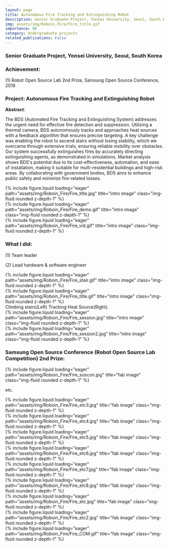 ```yaml
---
layout: page
title: Autonomous Fire Tracking and Extinguishing Robot
description: Senior Graduate Project, Yonsei University, Seoul, South Korea
img: assets/img/Roboin_Fire/Fire_title.gif
importance: 98
category: Undergraduate projects
related_publications: False
---
```


### Senior Graduate Project, Yonsei University, Seoul, South Korea

### **Achievement**:

(1) Robot Open Source Lab 2nd Prize, Samsung Open Source Conference, 2019

### **Project**: **Autonomous Fire Tracking and Extinguishing Robot**


**Abstract**:

The BDS (Automated Fire Tracking and Extinguishing System) addresses the urgent need for effective fire detection and suppression. Utilizing a thermal camera, BDS autonomously tracks and approaches heat sources with a feedback algorithm that ensures precise targeting. A key challenge was enabling the robot to ascend stairs without losing stability, which we overcame through extensive trials, ensuring reliable mobility over obstacles. Our system successfully extinguishes fires by accurately directing extinguishing agents, as demonstrated in simulations. Market analysis shows BDS's potential due to its cost-effectiveness, automation, and ease of installation, making it suitable for multi-residential buildings and high-risk areas. By collaborating with government bodies, BDS aims to enhance public safety and minimize fire-related losses.

<div class="row">
    <div class="col-sm mt-3 mt-md-0">
        {% include figure.liquid loading="eager" path="assets/img/Roboin_Fire/Fire_title.jpg" title="intro image" class="img-fluid rounded z-depth-1" %}
    </div>
    <div class="col-sm mt-3 mt-md-0">
        {% include figure.liquid loading="eager" path="assets/img/Roboin_Fire/Fire_demo.gif" title="intro image" class="img-fluid rounded z-depth-1" %}
    </div>
</div>
<div class="row">
    <div class="col-sm mt-3 mt-md-0">
        {% include figure.liquid loading="eager" path="assets/img/Roboin_Fire/Fire_vid.gif" title="intro image" class="img-fluid rounded z-depth-1" %}
    </div>
</div>

### **What I did**:

(1) Team leader

(2) Lead hardware & software engineer

<div class="row">
    <div class="col-sm mt-3 mt-md-0">
        {% include figure.liquid loading="eager" path="assets/img/Roboin_Fire/Fire_stair.gif" title="intro image" class="img-fluid rounded z-depth-1" %}
    </div>
    <div class="col-sm mt-3 mt-md-0">
        {% include figure.liquid loading="eager" path="assets/img/Roboin_Fire/Fire_title.gif" title="intro image" class="img-fluid rounded z-depth-1" %}
    </div>
</div>
<div class="caption">
    Climbing stairs(Left) Tracking Heat Source(Right).
</div>

<div class="row">
    <div class="col-sm mt-3 mt-md-0">
        {% include figure.liquid loading="eager" path="assets/img/Roboin_Fire/Fire_session.jpg" title="intro image" class="img-fluid rounded z-depth-1" %}
    </div>
    <div class="col-sm mt-3 mt-md-0">
        {% include figure.liquid loading="eager" path="assets/img/Roboin_Fire/Fire_session2.jpg" title="intro image" class="img-fluid rounded z-depth-1" %}
    </div>
</div>



### **Samsung Open Source Conference (Robot Open Source Lab Competition) 2nd Prize**:

<div class="row">
    <div class="col-sm mt-3 mt-md-0">
        {% include figure.liquid loading="eager" path="assets/img/Roboin_Fire/Fire_soscon.jpg" title="fab image" class="img-fluid rounded z-depth-1" %}
    </div>
</div>



etc. 
<div class="row">
    <div class="col-sm mt-3 mt-md-0">
        {% include figure.liquid loading="eager" path="assets/img/Roboin_Fire/Fire_etc3.jpg" title="fab image" class="img-fluid rounded z-depth-1" %}
    </div>
    <div class="col-sm mt-3 mt-md-0">
        {% include figure.liquid loading="eager" path="assets/img/Roboin_Fire/Fire_etc4.jpg" title="fab image" class="img-fluid rounded z-depth-1" %}
    </div>
    <div class="col-sm mt-3 mt-md-0">
        {% include figure.liquid loading="eager" path="assets/img/Roboin_Fire/Fire_etc5.jpg" title="fab image" class="img-fluid rounded z-depth-1" %}
    </div>
</div>
<div class="row">
    <div class="col-sm mt-3 mt-md-0">
        {% include figure.liquid loading="eager" path="assets/img/Roboin_Fire/Fire_etc6.jpg" title="fab image" class="img-fluid rounded z-depth-1" %}
    </div>
    <div class="col-sm mt-3 mt-md-0">
        {% include figure.liquid loading="eager" path="assets/img/Roboin_Fire/Fire_etc7.jpg" title="fab image" class="img-fluid rounded z-depth-1" %}
    </div>
    <div class="col-sm mt-3 mt-md-0">
        {% include figure.liquid loading="eager" path="assets/img/Roboin_Fire/Fire_etc8.jpg" title="fab image" class="img-fluid rounded z-depth-1" %}
    </div>
</div>
<div class="row">
    <div class="col-sm mt-3 mt-md-0">
        {% include figure.liquid loading="eager" path="assets/img/Roboin_Fire/Fire_etc.jpg" title="fab image" class="img-fluid rounded z-depth-1" %}
    </div>
    <div class="col-sm mt-3 mt-md-0">
        {% include figure.liquid loading="eager" path="assets/img/Roboin_Fire/Fire_etc2.jpg" title="fab image" class="img-fluid rounded z-depth-1" %}
    </div>
    <div class="col-sm mt-3 mt-md-0">
        {% include figure.liquid loading="eager" path="assets/img/Roboin_Fire/Fire_COM.gif" title="fab image" class="img-fluid rounded z-depth-1" %}
    </div>
</div>